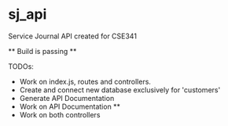 # sj_api
Service Journal API created for CSE341

** Build is passing **

TODOs: 
- Work on index.js, routes and controllers.
- Create and connect new database exclusively for 'customers'
- Generate API Documentation
- Work on API Documentation **
- Work on both controllers